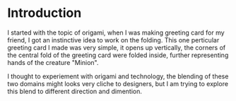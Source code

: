 # Introduction

I started with the topic of origami, when I was making greeting card for my friend, I got an instinctive idea to work on the folding. This one perticular greeting card I made was very simple, it opens up vertically, the corners of the central fold of the greeting card were folded inside, further representing hands of the creature "Minion".

I thought to experiement with origami and technology, the blending of these two domains might looks very cliche to designers, but I am trying to explore this blend to different direction and dimention.

